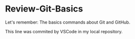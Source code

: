# Review-Git-Basics
 Let's remember: The basics commands about Git and GitHub.

 This line was commited by VSCode in my local repository.
